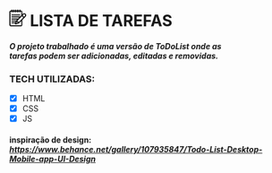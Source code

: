 # <img width="30px" height="30px" src="./assets/img/bloco-de-anotacoes.png"/> **LISTA DE TAREFAS** 

#### *O projeto trabalhado é uma versão de ToDoList onde as <br> tarefas podem ser adicionadas, editadas e removidas.*

### **TECH UTILIZADAS:**


- [x] HTML 
- [x] CSS 
- [x] JS

#### **inspiração de design:** *https://www.behance.net/gallery/107935847/Todo-List-Desktop-Mobile-app-UI-Design*
